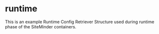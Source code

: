 # runtime
This is an example Runtime Config Retriever Structure used during 
runtime phase of the SiteMinder containers.
